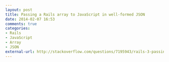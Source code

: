 ```yaml
---
layout: post
title: Passing a Rails array to JavaScript in well-formed JSON
date: 2014-02-07 16:53
comments: true
categories:
- Rails
- JavaScript
- Array
- JSON
external-url: http://stackoverflow.com/questions/7195943/rails-3-passing-a-rails-array-to-javascript-function-which-uses-a-javascript-arr
---
```


